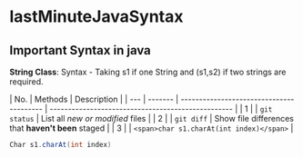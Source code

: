 # lastMinuteJavaSyntax

## Important Syntax in java

**String Class**: Syntax - Taking s1 if one String and (s1,s2) if two strings are required.

| No. | Methods | Description                              |
| --- | ------- | ---------------------------------------- | -------------------------------------------------- |
| 1   |         | `git status`                             | List all _new or modified_ files                   |
| 2   |         | `git diff`                               | Show file differences that **haven't been** staged |
| 3   |         | `<span>char s1.charAt(int index)</span>` |

```java
Char s1.charAt(int index)
```
